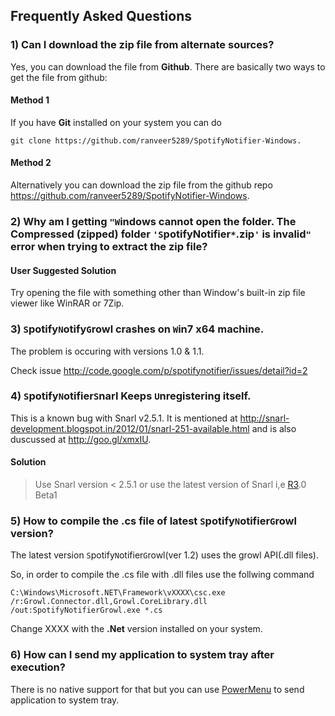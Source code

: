 ## Frequently Asked Questions ##

### 1) Can I download the zip file from alternate sources? ###
Yes, you can download the file from **Github**. There are basically two ways to get the file from github:

#### Method 1 ####

If you have **Git** installed on your system you can do
```
git clone https://github.com/ranveer5289/SpotifyNotifier-Windows.
```

#### Method 2 ####

Alternatively you can download the zip file from the github repo https://github.com/ranveer5289/SpotifyNotifier-Windows.


### 2) Why am I getting `"W`indows cannot open the folder. The Compressed (zipped) folder `'S`potifyNotifier`*`.zip`'` is invalid`"` error when trying to extract the zip file? ###

#### User Suggested Solution ####

Try opening the file with something other than Window's built-in zip file viewer like WinRAR or 7Zip.


### 3) `S`potify`N`otify`G`rowl crashes on `W`in7 x64 machine. ###

The problem is occuring with versions 1.0 & 1.1.

Check issue http://code.google.com/p/spotifynotifier/issues/detail?id=2

### 4) `S`potify`N`otifier`S`narl Keeps `U`nregistering itself. ###

This is a known bug with Snarl v2.5.1. It is mentioned at http://snarl-development.blogspot.in/2012/01/snarl-251-available.html and is also duscussed at http://goo.gl/xmxIU.

#### Solution ####

> Use Snarl version < 2.5.1 or use the latest version of Snarl i,e [R3](https://code.google.com/p/spotifynotifier/source/detail?r=3).0 Beta1

### 5) How to compile the **.cs** file of latest `S`potify`N`otifier`G`rowl version? ###

The latest version `S`potify`N`otifier`G`rowl(ver 1.2) uses the growl API(.dll files).

So, in order to compile the .cs file with .dll files use the follwing command
```
C:\Windows\Microsoft.NET\Framework\vXXXX\csc.exe /r:Growl.Connector.dll,Growl.CoreLibrary.dll /out:SpotifyNotifierGrowl.exe *.cs
```

Change XXXX with the **.Net** version installed on your system.

### 6) How can I send my application to system tray after execution? ###

There is no native support for that but you can use [PowerMenu](http://www.abstractpath.com/powermenu/) to send application to system tray.